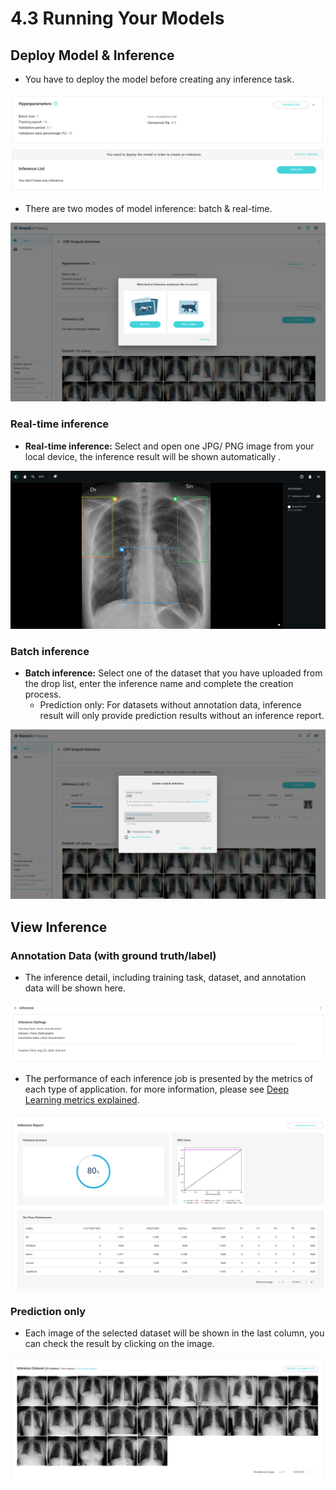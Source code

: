 # 4.3 Running Your Models

## Deploy Model & Inference

* You have to deploy the model before creating any inference task.

![](../../.gitbook/assets/deploy.png)

* There are two modes of model inference: batch & real-time.

![](<../../.gitbook/assets/batch and realtime.png>)

### Real-time inference

* **Real-time inference:** Select and open one JPG/ PNG image from your local device, the inference result will be shown automatically .

![](<../../.gitbook/assets/inference test.png>)

### Batch inference

* **Batch inference:** Select one of the dataset that you have uploaded from the drop list, enter the inference name and complete the creation process.
  * Prediction only: For datasets without annotation data, inference result will only provide prediction results without an inference report.

![](<../../.gitbook/assets/batch inference .png>)

## View Inference

### Annotation Data (with ground truth/label)

* The inference detail, including training task, dataset, and annotation data will be shown here.

![](<../../.gitbook/assets/inference setting .png>)

* The performance of each inference job is presented by the metrics of each type of application. for more information, please see [Deep Learning metrics explained](../deep-learning-metrics-explained/).

![](<../../.gitbook/assets/inference report.png>)

### Prediction only

* Each image of the selected dataset will be shown in the last column, you can check the result by clicking on the image.

![](<../../.gitbook/assets/batch inference dataset.png>)
